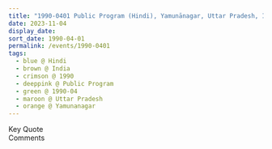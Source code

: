 ```yaml
---
title: "1990-0401 Public Program (Hindi), Yamunānagar, Uttar Pradesh, India"
date: 2023-11-04
display_date: 
sort_date: 1990-04-01
permalink: /events/1990-0401
tags:
  - blue @ Hindi
  - brown @ India
  - crimson @ 1990
  - deeppink @ Public Program
  - green @ 1990-04
  - maroon @ Uttar Pradesh
  - orange @ Yamunanagar
---
```


<wave-list>
  <list-title color="green" width="75">Key Quote</list-title>
  <list-item color="BlanchedAlmond"  width="200"></list-item>
  <list-item color="Lavender"></list-item>
  <list-item color="BlanchedAlmond"></list-item>
</wave-list>

<br>

<wave-list>
  <list-title color="green" width="75">Comments</list-title>
  <list-item color="BlanchedAlmond"  width="200"></list-item>
  <list-item color="Lavender"></list-item>
  <list-item color="BlanchedAlmond"></list-item>
</wave-list>